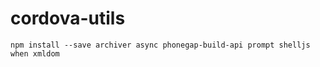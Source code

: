 # cordova-utils

```
npm install --save archiver async phonegap-build-api prompt shelljs when xmldom
```

